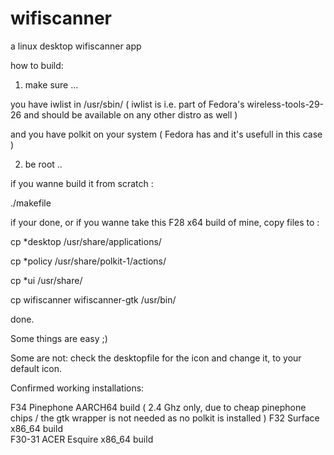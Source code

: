 # wifiscanner
a linux desktop wifiscanner app

how to build:

1) make sure ...

you have iwlist in /usr/sbin/  ( iwlist is i.e. part of Fedora's wireless-tools-29-26 and should be available on any other distro as well )

and you have polkit on your system ( Fedora has and it's usefull in this case )

2) be root .. 

if you wanne build it from scratch :

./makefile

if your done, or if you wanne take this F28 x64 build of mine, copy files to : 

cp *desktop /usr/share/applications/

cp *policy /usr/share/polkit-1/actions/

cp *ui /usr/share/

cp wifiscanner wifiscanner-gtk /usr/bin/

done. 

Some things are easy ;)

Some are not: check the desktopfile for the icon and change it, to your default icon.

Confirmed working installations:

F34 Pinephone AARCH64 build  ( 2.4 Ghz only, due to cheap pinephone chips / the gtk wrapper is not needed as no polkit is installed )
F32 Surface   x86_64  build  
F30-31 ACER Esquire x86_64 build

